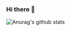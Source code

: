 ### Hi there 👋

<!--
**Krekevyks/Krekevyks** is a ✨ _special_ ✨ repository because its `README.md` (this file) appears on your GitHub profile.-->

![Anurag's github stats](https://github-readme-stats.vercel.app/api?username=Krekevyks&hide=contribs,prs)
